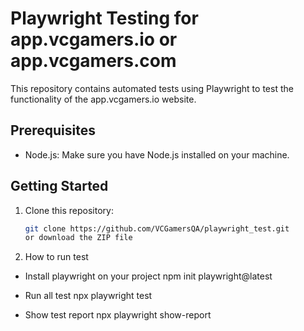 # Playwright Testing for app.vcgamers.io or app.vcgamers.com

This repository contains automated tests using Playwright to test the functionality of the app.vcgamers.io website.

## Prerequisites

- Node.js: Make sure you have Node.js installed on your machine.

## Getting Started

1. Clone this repository:

   ```bash
   git clone https://github.com/VCGamersQA/playwright_test.git 
   or download the ZIP file 
   
   
2. How to run test 
* Install playwright on your project
npm init playwright@latest

* Run all test
npx playwright test 

* Show test report
npx playwright show-report
 
